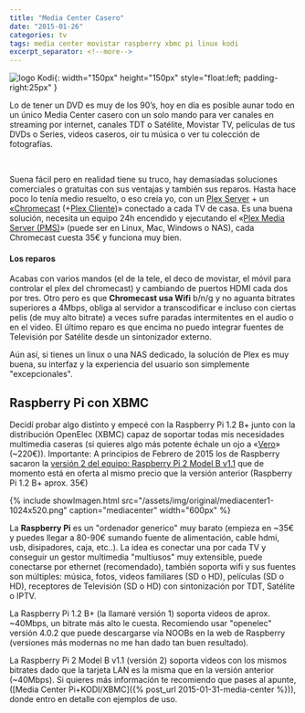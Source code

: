 ```yaml
---
title: "Media Center Casero"
date: "2015-01-26"
categories: tv
tags: media center movistar raspberry xbmc pi linux kodi
excerpt_separator: <!--more-->
---
```


![logo Kodi](/assets/img/posts/logo-kodi-0.svg){: width="150px" height="150px" style="float:left; padding-right:25px" } 

Lo de tener un DVD es muy de los 90’s, hoy en día es posible aunar todo en un único Media Center casero con un solo mando para ver canales en streaming por internet, canales TDT o Satélite, Movistar TV, películas de tus DVDs o Series, videos caseros, oir tu música o ver tu colección de fotografías.

<br clear="left"/>
<!--more-->

Suena fácil pero en realidad tiene su truco, hay demasiadas soluciones comerciales o gratuitas con sus ventajas y también sus reparos. Hasta hace poco lo tenía medio resuelto, o eso creía yo, con un [Plex Server](https://plex.tv/) + un [«Chromecast](https://www.google.es/chrome/devices/chromecast/) (+[Plex Cliente](https://support.plex.tv/hc/en-us/sections/200286998-Chromecast))» conectado a cada TV de casa. Es una buena solución, necesita un equipo 24h encendido y ejecutando el «[Plex Media Server (PMS)](https://plex.tv/)» (puede ser en Linux, Mac, Windows o NAS), cada Chromecast cuesta 35€ y funciona muy bien.

#### Los reparos

Acabas con varios mandos (el de la tele, el deco de movistar, el móvil para controlar el plex del chromecast) y cambiando de puertos HDMI cada dos por tres. Otro pero es que **Chromecast usa Wifi** b/n/g y no aguanta bitrates superiores a 4Mbps, obliga al servidor a transcodificar e incluso con ciertas pelis (de muy alto bitrate) a veces sufre paradas intermitentes en el audio o en el video. El último reparo es que encima no puedo integrar fuentes de Televisión por Satélite desde un sintonizador externo.

Aún así, si tienes un linux o una NAS dedicado, la solución de Plex es muy buena, su interfaz y la experiencia del usuario son simplemente "excepcionales".

## Raspberry Pi con XBMC

Decidí probar algo distinto y empecé con la Raspberry Pi 1.2 B+ junto con la distribución OpenElec (XBMC) capaz de soportar todas mis necesidades multimedia caseras (si quieres algo más potente échale un ojo a «[Vero](https://getvero.tv/)» (~220€)). Importante: A principios de Febrero de 2015 los de Raspberry sacaron la [versión 2 del equipo: Raspberry Pi 2 Model B v1.1](http://www.raspberrypi.org/raspberry-pi-2-on-sale/) que de momento está en oferta al mismo precio que la versión anterior (Raspberry Pi 1.2 B+ aprox. 35€)

{% include showImagen.html
    src="/assets/img/original/mediacenter1-1024x520.png"
    caption="mediacenter"
    width="600px"
    %}

La **Raspberry Pi** es un "ordenador generico" muy barato (empieza en ~35€ y puedes llegar a 80-90€ sumando fuente de alimentación, cable hdmi, usb, disipadores, caja, etc..). La idea es conectar una por cada TV y conseguir un gestor multimedia "multiusos" muy extensible, puede conectarse por ethernet (recomendado), también soporta wifi y sus fuentes son múltiples: música, fotos, videos familiares (SD o HD), películas (SD o HD), receptores de Televisión (SD o HD) con sintonización por TDT, Satélite o IPTV.

La Raspberry Pi 1.2 B+ (la llamaré versión 1) soporta videos de aprox. ~40Mbps, un bitrate más alto le cuesta. Recomiendo usar "openelec" versión 4.0.2 que puede descargarse vía NOOBs en la web de Raspberry (versiones más modernas no me han dado tan buen resultado).

La Raspberry Pi 2 Model B v1.1 (versión 2) soporta videos con los mismos bitrates dado que la tarjeta LAN es la misma que en la versión anterior (~40Mbps). Si quieres más información te recomiendo que pases al apunte, ([Media Center Pi+KODI/XBMC]({% post_url 2015-01-31-media-center %})), donde entro en detalle con ejemplos de uso.


